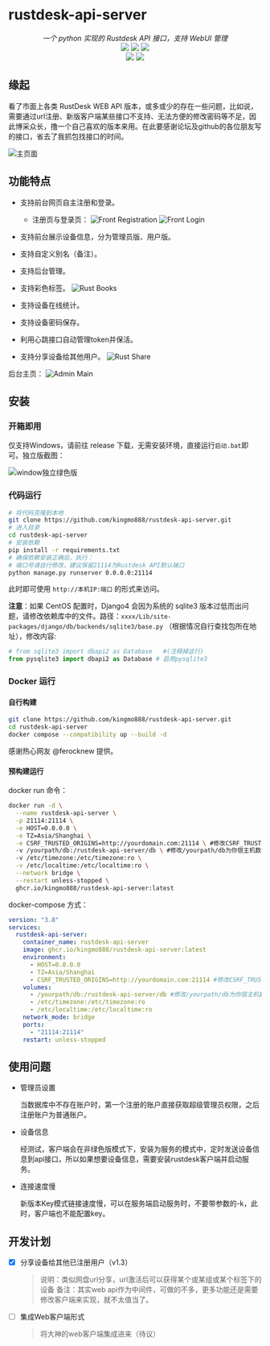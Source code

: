 # rustdesk-api-server

<p align="center">
    <i>一个 python 实现的 Rustdesk API 接口，支持 WebUI 管理</i>
    <br/>
    <img src ="https://img.shields.io/badge/Version-1.3-blueviolet.svg"/>
    <img src ="https://img.shields.io/badge/Python-3.7|3.8|3.9|3.10|3.11-blue.svg" />
    <img src ="https://img.shields.io/badge/Django-3.2+|4.x-yelow.svg" />
    <br/>
    <img src ="https://img.shields.io/badge/Platform-Windows|Linux-green.svg"/>
    <img src ="https://img.shields.io/badge/Docker-arm|arm64|amd64-blue.svg" />
</p>

## 缘起

看了市面上各类 RustDesk WEB API 版本，或多或少的存在一些问题，比如说，需要通过url注册、新版客户端某些接口不支持、无法方便的修改密码等不足，因此博采众长，撸一个自己喜欢的版本来用。在此要感谢论坛及github的各位朋友写的接口，省去了我抓包找接口的时间。

![主页面](images/front_main.png)

## 功能特点

- 支持前台网页自主注册和登录。
  - 注册页与登录页：
  ![Front Registration](images/front_reg.png)
  ![Front Login](images/front_login.png)

- 支持前台展示设备信息，分为管理员版、用户版。
- 支持自定义别名（备注）。
- 支持后台管理。
- 支持彩色标签。
![Rust Books](images/rust_books.png)

- 支持设备在线统计。
- 支持设备密码保存。
- 利用心跳接口自动管理token并保活。
- 支持分享设备给其他用户。
![Rust Share](images/share.png)

后台主页：
![Admin Main](images/admin_main.png)

## 安装

### 开箱即用

仅支持Windows，请前往 release 下载，无需安装环境，直接运行`启动.bat`即可。独立版截图：

![window独立绿色版](/images/windows_run.png)

### 代码运行

```bash
# 将代码克隆到本地
git clone https://github.com/kingmo888/rustdesk-api-server.git
# 进入目录
cd rustdesk-api-server
# 安装依赖
pip install -r requirements.txt
# 确保依赖安装正确后，执行：
# 端口号请自行修改，建议保留21114为Rustdesk API默认端口
python manage.py runserver 0.0.0.0:21114
```

此时即可使用 `http://本机IP:端口` 的形式来访问。

**注意**：如果 CentOS 配置时，Django4 会因为系统的 sqlite3 版本过低而出问题，请修改依赖库中的文件。路径：`xxxx/Lib/site-packages/django/db/backends/sqlite3/base.py` （根据情况自行查找包所在地址），修改内容:
```python
# from sqlite3 import dbapi2 as Database   #(注释掉这行)
from pysqlite3 import dbapi2 as Database # 启用pysqlite3
```

### Docker 运行

#### 自行构建
```bash
git clone https://github.com/kingmo888/rustdesk-api-server.git
cd rustdesk-api-server
docker compose --compatibility up --build -d
```
感谢热心网友 @ferocknew 提供。

#### 预构建运行

docker run 命令：

```bash
docker run -d \
  --name rustdesk-api-server \
  -p 21114:21114 \
  -e HOST=0.0.0.0 \
  -e TZ=Asia/Shanghai \
  -e CSRF_TRUSTED_ORIGINS=http://yourdomain.com:21114 \ #修改CSRF_TRUSTED_ORIGINS为你的访问地址
  -v /yourpath/db:/rustdesk-api-server/db \ #修改/yourpath/db为你宿主机数据库挂载目录
  -v /etc/timezone:/etc/timezone:ro \
  -v /etc/localtime:/etc/localtime:ro \
  --network bridge \
  --restart unless-stopped \
  ghcr.io/kingmo888/rustdesk-api-server:latest
```

docker-compose 方式：

```yaml
version: "3.8"
services:
  rustdesk-api-server:
    container_name: rustdesk-api-server
    image: ghcr.io/kingmo888/rustdesk-api-server:latest
    environment:
      - HOST=0.0.0.0
      - TZ=Asia/Shanghai
      - CSRF_TRUSTED_ORIGINS=http://yourdomain.com:21114 #修改CSRF_TRUSTED_ORIGINS为你的访问地址
    volumes:
      - /yourpath/db:/rustdesk-api-server/db #修改/yourpath/db为你宿主机数据库挂载目录
      - /etc/timezone:/etc/timezone:ro
      - /etc/localtime:/etc/localtime:ro
    network_mode: bridge
    ports:
      - "21114:21114"
    restart: unless-stopped
```
## 使用问题

- 管理员设置

  当数据库中不存在账户时，第一个注册的账户直接获取超级管理员权限，之后注册账户为普通账户。

- 设备信息

  经测试，客户端会在非绿色版模式下，安装为服务的模式中，定时发送设备信息到api接口，所以如果想要设备信息，需要安装rustdesk客户端并启动服务。

- 连接速度慢

  新版本Key模式链接速度慢，可以在服务端启动服务时，不要带参数的-k，此时，客户端也不能配置key。

## 开发计划

- [x] 分享设备给其他已注册用户（v1.3）

  > 说明：类似网盘url分享，url激活后可以获得某个或某组或某个标签下的设备
  > 备注：其实web api作为中间件，可做的不多，更多功能还是需要修改客户端来实现，就不太值当了。

- [ ] 集成Web客户端形式

  > 将大神的web客户端集成进来（待议）
